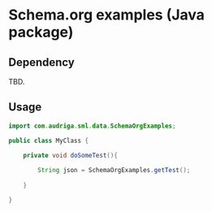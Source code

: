 # Schema.org examples (Java package)

## Dependency

TBD.

## Usage

```java
import com.audriga.sml.data.SchemaOrgExamples;

public class MyClass {

    private void doSomeTest(){
    
        String json = SchemaOrgExamples.getTest();
    
    }

}

```
